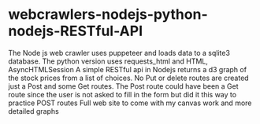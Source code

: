 # webcrawlers-nodejs-python-nodejs-RESTful-API
The Node js web crawler uses puppeteer and loads data to a sqlite3 database. 
The python version uses requests_html and HTML, AsyncHTMLSession
A simple RESTful api in Nodejs 
returns a d3 graph of the stock prices
from a list of choices. 
No Put or delete routes are created just a Post and  some Get 
routes. The Post route could have been a Get route since the user 
is not asked to fill in the form but did it this way to practice 
POST routes
Full web site to come with my canvas work and more detailed graphs

